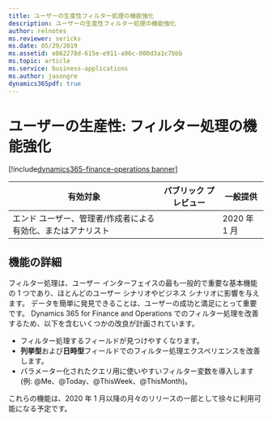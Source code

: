 ```yaml
---
title: ユーザーの生産性フィルター処理の機能強化
description: ユーザーの生産性フィルター処理の機能強化
author: relnotes
ms.reviewer: sericks
ms.date: 05/29/2019
ms.assetid: e862278d-615e-e911-a96c-000d3a1c7bbb
ms.topic: article
ms.service: business-applications
ms.author: jasongre
dynamics365pdf: true
---
```

# <a name="user-productivity-filtering-enhancements"></a>ユーザーの生産性: フィルター処理の機能強化
[!include[dynamics365-finance-operations banner](../includes/dynamics365-finance-operations.md)]

| 有効対象    |  パブリック プレビュー | 一般提供 | 
| ---------- | ---------- |---------- |
|エンド ユーザー、管理者/作成者による有効化、またはアナリスト|| 2020 年 1 月|






## <a name="feature-details"></a>機能の詳細
<!--feature detail start -->
 フィルター処理は、ユーザー インターフェイスの最も一般的で重要な基本機能の 1 つであり、ほとんどのユーザー シナリオやビジネス シナリオに影響を与えます。 データを簡単に発見できることは、ユーザーの成功と満足にとって重要です。 Dynamics 365 for Finance and Operations でのフィルター処理を改善するため、以下を含むいくつかの改良が計画されています。 

-  フィルター処理するフィールドが見つけやすくなります。
-  **列挙型**および**日時型**フィールドでのフィルター処理エクスペリエンスを改善します。 
-  パラメーター化されたクエリ用に使いやすいフィルター変数を導入します (例: \@Me、\@Today、\@ThisWeek、\@ThisMonth)。 

これらの機能は、2020 年 1 月以降の月々のリリースの一部として徐々に利用可能になる予定です。
<!--feature detail end -->










